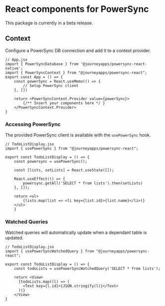 # React components for PowerSync

This package is currently in a beta release.

## Context
Configure a PowerSync DB connection and add it to a context provider.

```JSX
// App.jsx
import { PowerSyncDatabase } from '@journeyapps/powersync-react-native'; 
import { PowerSyncContext } from "@journeyapps/powersync-react";
export const App = () => {
    const powerSync = React.useMemo(() => {
        // Setup PowerSync client
    }, [])

    return <PowerSyncContext.Provider value={powerSync}>
        {/** Insert your components here */ }
    </PowerSyncContext.Provider>
}
```

### Accessing PowerSync
The provided PowerSync client is available with the `usePowerSync` hook.

```JSX
// TodoListDisplay.jsx
import { usePowerSync } from "@journeyapps/powersync-react";

export const TodoListDisplay = () => {
    const powersync = usePowerSync();

    const [lists, setLists] = React.useState([]);

    React.useEffect(() => {
        powersync.getAll('SELECT * from lists').then(setLists)
    }, []);

    return <ul>
        {lists.map(list => <li key={list.id}>{list.name}</li>)}
    </ul>
    }
```


### Watched Queries
Watched queries will automatically update when a dependant table is updated.
```JSX
// TodoListDisplay.jsx
import { usePowerSyncWatchedQuery } from "@journeyapps/powersync-react";

export const TodoListDisplay = () => {
    const todoLists = usePowerSyncWatchedQuery('SELECT * from lists');

    return <View>
      {todoLists.map((l) => (
        <Text key={l.id}>{JSON.stringify(l)}</Text>
      ))}
    </View>
}
```